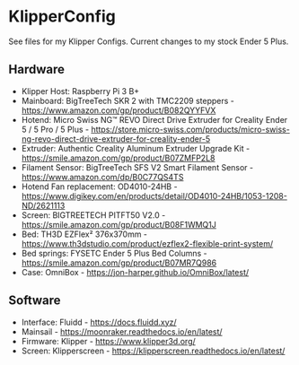 # KlipperConfig

See files for my Klipper Configs. Current changes to my stock Ender 5 Plus.

## Hardware

- Klipper Host: Raspberry Pi 3 B+
- Mainboard: BigTreeTech SKR 2 with TMC2209 steppers - https://www.amazon.com/gp/product/B082QYYFVX
- Hotend: Micro Swiss NG™ REVO Direct Drive Extruder for Creality Ender 5 / 5 Pro / 5 Plus - https://store.micro-swiss.com/products/micro-swiss-ng-revo-direct-drive-extruder-for-creality-ender-5
- Extruder: Authentic Creality Aluminum Extruder Upgrade Kit - https://smile.amazon.com/gp/product/B07ZMFP2L8
- Filament Sensor: BigTreeTech SFS V2 Smart Filament Sensor - https://www.amazon.com/dp/B0C77QS4TS
- Hotend Fan replacement: OD4010-24HB - https://www.digikey.com/en/products/detail/OD4010-24HB/1053-1208-ND/2621113
- Screen: BIGTREETECH PITFT50 V2.0 - https://smile.amazon.com/gp/product/B08F1WMQ1J
- Bed: TH3D EZFlex² 376x370mm - https://www.th3dstudio.com/product/ezflex2-flexible-print-system/
- Bed springs: FYSETC Ender 5 Plus Bed Columns - https://smile.amazon.com/gp/product/B07MR7Q986
- Case: OmniBox - https://jon-harper.github.io/OmniBox/latest/

## Software

- Interface: Fluidd - https://docs.fluidd.xyz/
- Mainsail - https://moonraker.readthedocs.io/en/latest/
- Firmware: Klipper - https://www.klipper3d.org/
- Screen: Klipperscreen - https://klipperscreen.readthedocs.io/en/latest/
